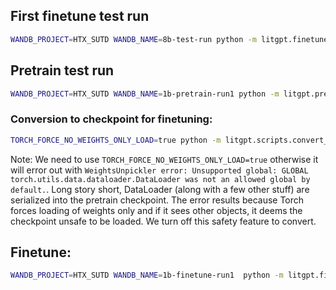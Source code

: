 ## First finetune test run

```bash
WANDB_PROJECT=HTX_SUTD WANDB_NAME=8b-test-run python -m litgpt.finetune.full --config config_hub/finetune/llama-3.1-8b/full_htxsutd.yaml
```

## Pretrain test run

```bash
WANDB_PROJECT=HTX_SUTD WANDB_NAME=1b-pretrain-run1 python -m litgpt.pretrain --config config_hub/pretrain/htxsutd-tinyllama.yaml --logger_name wandb
```

### Conversion to checkpoint for finetuning:
```bash
TORCH_FORCE_NO_WEIGHTS_ONLY_LOAD=true python -m litgpt.scripts.convert_pretrained_checkpoint /raid/longhorn/calvin/litgpt/out/pretrain/htx-sutd-tinyllama/final /raid/longhorn/calvin/litgpt/out/pretrain/htx-sutd-tinyllama-converted
```
Note: We need to use `TORCH_FORCE_NO_WEIGHTS_ONLY_LOAD=true` otherwise it will error out with `WeightsUnpickler error: Unsupported global: GLOBAL torch.utils.data.dataloader.DataLoader was not an allowed global by default.`. Long story short, DataLoader (along with a few other stuff) are serialized into the pretrain checkpoint. The error results because Torch forces loading of weights only and if it sees other objects, it deems the checkpoint unsafe to be loaded. We turn off this safety feature to convert.

## Finetune:

```bash
WANDB_PROJECT=HTX_SUTD WANDB_NAME=1b-finetune-run1  python -m litgpt.finetune.full --config config_hub/finetune/htx-sutd/full-htxsutd-tinyllama.yaml
```